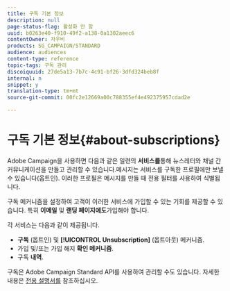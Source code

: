 ```yaml
---
title: 구독 기본 정보
description: null
page-status-flag: 활성화 안 함
uuid: b0263e40-f910-49f2-a138-0a1302aeec6
contentOwner: 자우비
products: SG_CAMPAIGN/STANDARD
audience: audiences
content-type: reference
topic-tags: 구독 관리
discoiquuid: 27de5a13-7b7c-4c91-bf26-3dfd324beb8f
internal: n
snippet: y
translation-type: tm+mt
source-git-commit: 00fc2e12669a00c788355ef4e492375957cdad2e

---
```



# 구독 기본 정보{#about-subscriptions}

Adobe Campaign을 사용하면 다음과 같은 일련의 **서비스를**&#x200B;통해 뉴스레터와 채널 간 커뮤니케이션을 만들고 관리할 수 있습니다.메시지는 서비스를 구독한 프로필에만 보낼 수 있습니다(옵트인). 이러한 프로필은 메시지를 만들 때 전용 필터를 사용하여 식별됩니다.

구독 메커니즘을 설정하여 고객이 이러한 서비스에 가입할 수 있는 기회를 제공할 수 있습니다. 특히 **이메일** 및 **랜딩 페이지에도**&#x200B;가입해야 합니다.

각 서비스는 다음과 같이 제공됩니다.

* **구독** (옵트인) 및 **[!UICONTROL Unsubscription]** (옵트아웃) 메커니즘.
* 가입 및/또는 가입 해지 **확인 메커니즘**.
* 구독 **내역**.

구독은 Adobe Campaign Standard API를 사용하여 관리할 수도 있습니다. 자세한 내용은 [전용 설명서를](https://final-docs.campaign.adobe.com/doc/standard/en/api/ACS_API.html#managing-subscriptions) 참조하십시오.
